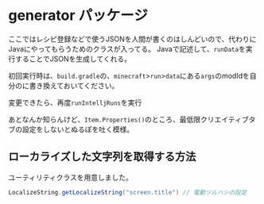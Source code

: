 # generator パッケージ
ここではレシピ登録などで使うJSONを人間が書くのはしんどいので、代わりにJavaにやってもらうためのクラスが入ってる。
Javaで記述して、`runData`を実行することでJSONを生成してくれる。

初回実行時は、`build.gradle`の、`minecraft`>`run`>`data`にある`args`のmodIdを自分のに書き換えておいてください。

変更できたら、再度`runIntelljRuns`を実行

あとなんか知らんけど、`Item.Properties()`のところ、最低限クリエイティブタブの設定をしないとぬるぽを吐く模様。

## ローカライズした文字列を取得する方法
ユーティリティクラスを用意しました。

```java
LocalizeString.getLocalizeString("screen.title") // 電動ツルハシの設定
```